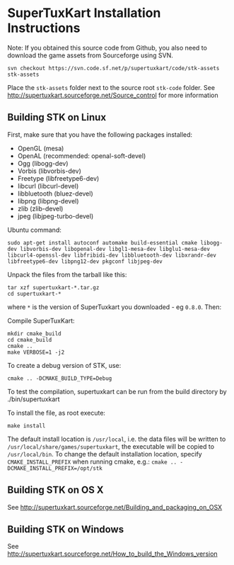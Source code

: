 # SuperTuxKart Installation Instructions

Note: If you obtained this source code from Github, you also need to download the game assets from Sourceforge using SVN.

`svn checkout https://svn.code.sf.net/p/supertuxkart/code/stk-assets stk-assets`

Place the `stk-assets` folder next to the source root `stk-code` folder.
See <http://supertuxkart.sourceforge.net/Source_control> for more information


## Building STK on Linux

First, make sure that you have the following packages installed:

  * OpenGL (mesa)
  * OpenAL (recommended: openal-soft-devel)
  * Ogg    (libogg-dev)
  * Vorbis (libvorbis-dev)
  * Freetype (libfreetype6-dev)
  * libcurl (libcurl-devel)
  * libbluetooth (bluez-devel)
  * libpng (libpng-devel)
  * zlib (zlib-devel)
  * jpeg (libjpeg-turbo-devel)

Ubuntu command:

```
sudo apt-get install autoconf automake build-essential cmake libogg-dev libvorbis-dev libopenal-dev libgl1-mesa-dev libglu1-mesa-dev libcurl4-openssl-dev libfribidi-dev libbluetooth-dev libxrandr-dev libfreetype6-dev libpng12-dev pkgconf libjpeg-dev
```
  
Unpack the files from the tarball like this:

```
tar xzf supertuxkart-*.tar.gz
cd supertuxkart-*
```

where `*` is the version of SuperTuxkart you downloaded - eg `0.8.0`. Then:


Compile SuperTuxKart:

```
mkdir cmake_build
cd cmake_build
cmake ..
make VERBOSE=1 -j2
```

To create a debug version of STK, use:

```
cmake .. -DCMAKE_BUILD_TYPE=Debug
```

To test the compilation, supertuxkart can be run from the build
directory by ./bin/supertuxkart 

To install the file, as root execute:

```
make install
```

The default install location is `/usr/local`, i.e. the data files will
be written to `/usr/local/share/games/supertuxkart`, the executable
will be copied to `/usr/local/bin`. To change the default installation
location, specify `CMAKE_INSTALL_PREFIX` when running cmake, e.g.:
`cmake .. -DCMAKE_INSTALL_PREFIX=/opt/stk`

  
## Building STK on OS X
See <http://supertuxkart.sourceforge.net/Building_and_packaging_on_OSX>


## Building STK on Windows
See <http://supertuxkart.sourceforge.net/How_to_build_the_Windows_version>
